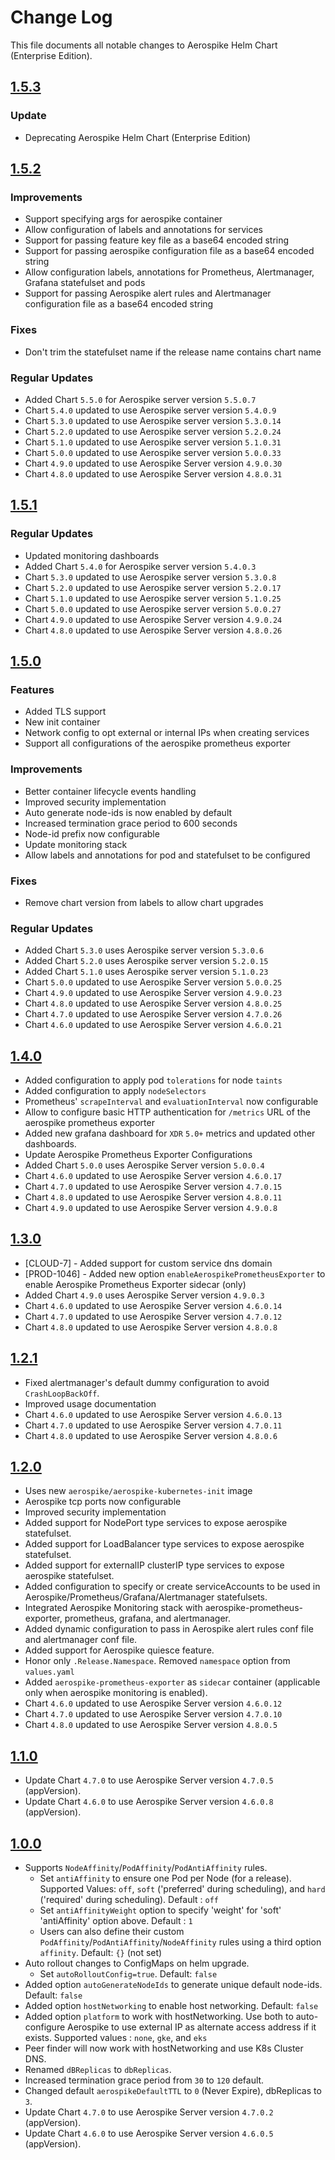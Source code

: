 # Change Log

This file documents all notable changes to Aerospike Helm Chart (Enterprise Edition).


## [1.5.3](https://github.com/aerospike/aerospike-kubernetes-enterprise/releases/tag/1.5.3)

### Update

- Deprecating Aerospike Helm Chart (Enterprise Edition)


## [1.5.2](https://github.com/aerospike/aerospike-kubernetes-enterprise/releases/tag/1.5.2)

### Improvements

- Support specifying args for aerospike container
- Allow configuration of labels and annotations for services
- Support for passing feature key file as a base64 encoded string
- Support for passing aerospike configuration file as a base64 encoded string
- Allow configuration labels, annotations for Prometheus, Alertmanager, Grafana statefulset and pods
- Support for passing Aerospike alert rules and Alertmanager configuration file as a base64 encoded string

### Fixes

- Don't trim the statefulset name if the release name contains chart name

### Regular Updates

- Added Chart `5.5.0` for Aerospike server version `5.5.0.7`
- Chart `5.4.0` updated to use Aerospike server version `5.4.0.9`
- Chart `5.3.0` updated to use Aerospike server version `5.3.0.14`
- Chart `5.2.0` updated to use Aerospike server version `5.2.0.24`
- Chart `5.1.0` updated to use Aerospike server version `5.1.0.31`
- Chart `5.0.0` updated to use Aerospike server version `5.0.0.33`
- Chart `4.9.0` updated to use Aerospike Server version `4.9.0.30`
- Chart `4.8.0` updated to use Aerospike Server version `4.8.0.31`


## [1.5.1](https://github.com/aerospike/aerospike-kubernetes-enterprise/releases/tag/1.5.1)

### Regular Updates

- Updated monitoring dashboards
- Added Chart `5.4.0` for Aerospike server version `5.4.0.3`
- Chart `5.3.0` updated to use Aerospike server version `5.3.0.8`
- Chart `5.2.0` updated to use Aerospike server version `5.2.0.17`
- Chart `5.1.0` updated to use Aerospike server version `5.1.0.25`
- Chart `5.0.0` updated to use Aerospike server version `5.0.0.27`
- Chart `4.9.0` updated to use Aerospike Server version `4.9.0.24`
- Chart `4.8.0` updated to use Aerospike Server version `4.8.0.26`


## [1.5.0](https://github.com/aerospike/aerospike-kubernetes-enterprise/releases/tag/1.5.0)

### Features

- Added TLS support
- New init container
- Network config to opt external or internal IPs when creating services
- Support all configurations of the aerospike prometheus exporter

### Improvements

- Better container lifecycle events handling
- Improved security implementation
- Auto generate node-ids is now enabled by default
- Increased termination grace period to 600 seconds
- Node-id prefix now configurable
- Update monitoring stack
- Allow labels and annotations for pod and statefulset to be configured

### Fixes

- Remove chart version from labels to allow chart upgrades

### Regular Updates

- Added Chart `5.3.0` uses Aerospike server version `5.3.0.6`
- Added Chart `5.2.0` uses Aerospike server version `5.2.0.15`
- Added Chart `5.1.0` uses Aerospike server version `5.1.0.23`
- Chart `5.0.0` updated to use Aerospike Server version `5.0.0.25`
- Chart `4.9.0` updated to use Aerospike Server version `4.9.0.23`
- Chart `4.8.0` updated to use Aerospike Server version `4.8.0.25`
- Chart `4.7.0` updated to use Aerospike Server version `4.7.0.26`
- Chart `4.6.0` updated to use Aerospike Server version `4.6.0.21`


## [1.4.0](https://github.com/aerospike/aerospike-kubernetes-enterprise/releases/tag/1.4.0)
- Added configuration to apply pod `tolerations` for node `taints`
- Added configuration to apply `nodeSelectors`
- Prometheus' `scrapeInterval` and `evaluationInterval` now configurable
- Allow to configure basic HTTP authentication for `/metrics` URL of the aerospike prometheus exporter
- Added new grafana dashboard for `XDR` `5.0+` metrics and updated other dashboards.
- Update Aerospike Prometheus Exporter Configurations
- Added Chart `5.0.0` uses Aerospike Server version `5.0.0.4`
- Chart `4.6.0` updated to use Aerospike Server version `4.6.0.17`
- Chart `4.7.0` updated to use Aerospike Server version `4.7.0.15`
- Chart `4.8.0` updated to use Aerospike Server version `4.8.0.11`
- Chart `4.9.0` updated to use Aerospike Server version `4.9.0.8`


## [1.3.0](https://github.com/aerospike/aerospike-kubernetes-enterprise/releases/tag/1.3.0)

- [CLOUD-7] - Added support for custom service dns domain
- [PROD-1046] - Added new option `enableAerospikePrometheusExporter` to enable Aerospike Prometheus Exporter sidecar (only)
- Added Chart `4.9.0` uses Aerospike Server version `4.9.0.3`
- Chart `4.6.0` updated to use Aerospike Server version `4.6.0.14`
- Chart `4.7.0` updated to use Aerospike Server version `4.7.0.12`
- Chart `4.8.0` updated to use Aerospike Server version `4.8.0.8`


## [1.2.1](https://github.com/aerospike/aerospike-kubernetes-enterprise/releases/tag/1.2.1)

- Fixed alertmanager's default dummy configuration to avoid `CrashLoopBackOff`.
- Improved usage documentation
- Chart `4.6.0` updated to use Aerospike Server version `4.6.0.13`
- Chart `4.7.0` updated to use Aerospike Server version `4.7.0.11`
- Chart `4.8.0` updated to use Aerospike Server version `4.8.0.6`


## [1.2.0](https://github.com/aerospike/aerospike-kubernetes-enterprise/releases/tag/1.2.0)

- Uses new `aerospike/aerospike-kubernetes-init` image
- Aerospike tcp ports now configurable
- Improved security implementation
- Added support for NodePort type services to expose aerospike statefulset.
- Added support for LoadBalancer type services to expose aerospike statefulset.
- Added support for externalIP clusterIP type services to expose aerospike statefulset.
- Added configuration to specify or create serviceAccounts to be used in Aerospike/Prometheus/Grafana/Alertmanager statefulsets.
- Integrated Aerospike Monitoring stack with aerospike-prometheus-exporter, prometheus, grafana, and alertmanager.
- Added dynamic configuration to pass in Aerospike alert rules conf file and alertmanager conf file.
- Added support for Aerospike quiesce feature.
- Honor only `.Release.Namespace`. Removed `namespace` option from `values.yaml`
- Added `aerospike-prometheus-exporter` as `sidecar` container (applicable only when aerospike monitoring is enabled).
- Chart `4.6.0` updated to use Aerospike Server version `4.6.0.12`
- Chart `4.7.0` updated to use Aerospike Server version `4.7.0.10`
- Chart `4.8.0` updated to use Aerospike Server version `4.8.0.5`


## [1.1.0](https://github.com/aerospike/aerospike-kubernetes-enterprise/releases/tag/1.1.0)
- Update Chart `4.7.0` to use Aerospike Server version `4.7.0.5` (appVersion).
- Update Chart `4.6.0` to use Aerospike Server version `4.6.0.8` (appVersion).


## [1.0.0](https://github.com/aerospike/aerospike-kubernetes-enterprise/releases/tag/1.0.0)

- Supports `NodeAffinity`/`PodAffinity`/`PodAntiAffinity` rules.
   - Set `antiAffinity` to ensure one Pod per Node (for a release).
     Supported Values:  `off`, `soft` ('preferred' during scheduling), and `hard` ('required' during scheduling). Default : `off`
   - Set `antiAffinityWeight` option to specify 'weight' for 'soft' 'antiAffinity' option above. Default : `1`
   - Users can also define their custom `PodAffinity`/`PodAntiAffinity`/`NodeAffinity` rules using a third option `affinity`. Default: `{}` (not set)
- Auto rollout changes to ConfigMaps on helm upgrade.
   - Set `autoRolloutConfig=true`. Default: `false`
- Added option `autoGenerateNodeIds` to generate unique default node-ids. Default: `false`
- Added option `hostNetworking` to enable host networking. Default: `false`
- Added option `platform` to work with hostNetworking. Use both to auto-configure Aerospike to use external IP as alternate access address if it exists.
Supported values : `none`, `gke`, and `eks`
- Peer finder will now work with hostNetworking and use K8s Cluster DNS.
- Renamed `dBReplicas` to `dbReplicas`.
- Increased termination grace period from `30` to `120` default.
- Changed default `aerospikeDefaultTTL` to `0` (Never Expire), dbReplicas to `3`.
- Update Chart `4.7.0` to use Aerospike Server version `4.7.0.2` (appVersion).
- Update Chart `4.6.0` to use Aerospike Server version `4.6.0.5` (appVersion).
